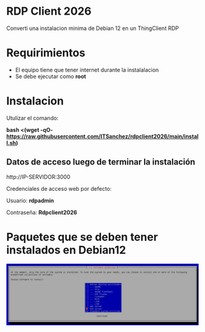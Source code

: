 # RDP Client 2026
Converti una instalacion minima de Debian 12 en un ThingClient RDP 

# Requirimientos 
* El equipo tiene que tener internet durante la instalalacion
* Se debe ejecutar como **root**

# Instalacion  

Utulizar el comando: 

**bash <(wget -qO- https://raw.githubusercontent.com/ITSanchez/rdpclient2026/main/install.sh)**

## Datos de acceso luego de terminar la instalación 
http://IP-SERVIDOR:3000

Credenciales de acceso web por defecto:

Usuario:    **rdpadmin**

Contraseña: **Rdpclient2026**

# Paquetes que se deben tener instalados en Debian12

![Debian 12 Mínimo](https://raw.githubusercontent.com/ITSanchez/rdpclient2026/main/Debian12-Minimo.jpeg)
